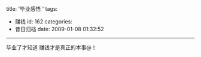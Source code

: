 title: '毕业感悟 '
tags:
  - 赚钱
id: 162
categories:
  - 昔日归档
date: 2009-01-08 01:32:52
---

毕业了才知道 赚钱才是真正的本事@！